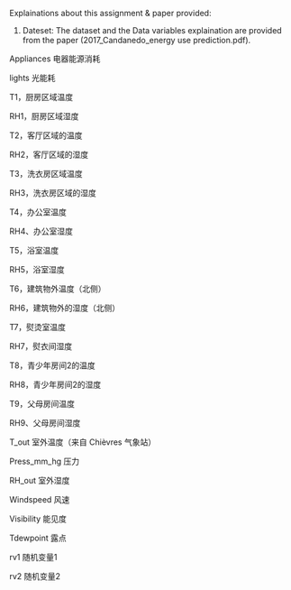 Explainations about this assignment & paper provided:

1. Dateset: 
The dataset and the Data variables explaination are provided from the paper (2017_Candanedo_energy use prediction.pdf). 

Appliances 电器能源消耗

lights 光能耗

T1，厨房区域温度

RH1，厨房区域湿度

T2，客厅区域的温度

RH2，客厅区域的湿度

T3，洗衣房区域温度

RH3，洗衣房区域的湿度

T4，办公室温度

RH4、办公室湿度

T5，浴室温度

RH5，浴室湿度

T6，建筑物外温度（北侧）

RH6，建筑物外的湿度（北侧）

T7，熨烫室温度

RH7，熨衣间湿度

T8，青少年房间2的温度

RH8，青少年房间2的湿度

T9，父母房间温度

RH9、父母房间湿度

T_out 室外温度（来自 Chièvres 气象站）

Press_mm_hg 压力

RH_out 室外湿度

Windspeed 风速

Visibility 能见度

Tdewpoint 露点

rv1 随机变量1

rv2 随机变量2